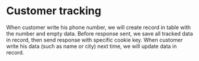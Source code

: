 # Customer tracking

When customer write his phone number, we will create record in table with the number and empty data. 
Before response sent, we save all tracked data in record, then send response with specific cookie key. 
When customer write his data (such as name or city) next time, we will update data in record.